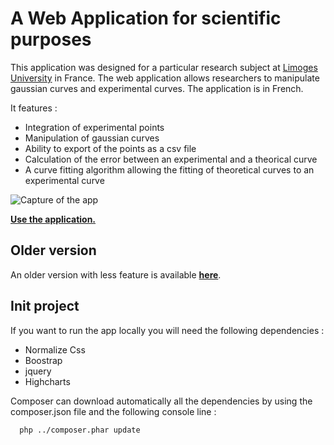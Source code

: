 # A Web Application for scientific purposes 

This application was designed for a particular research subject at [Limoges University](http://www.xlim.fr/) in France. The web application allows researchers to manipulate gaussian curves and experimental curves. The application is in French.

It features :
- Integration of experimental points
- Manipulation of gaussian curves
- Ability to export of the points as a csv file
- Calculation of the error between an experimental and a theorical curve 
- A curve fitting algorithm allowing the fitting of theoretical curves to an experimental curve

![Capture of the app](http://adrienchkirate.com/app/hf5v2/img/capture.png)

**[Use the application. ](http://adrienchkirate.com/app/hf5v2/)**

## Older version

An older version with less feature is available **[here](http://adrienchkirate.com/app/hf5v1/)**. 

## Init project

If you want to run the app locally you will need the following dependencies :
- Normalize Css
- Boostrap
- jquery
- Highcharts

Composer can download automatically all the dependencies by using the composer.json file and the following console line :

```bash
  php ../composer.phar update
```
